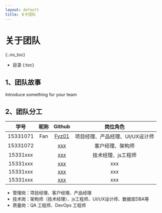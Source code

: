 ```yaml
---
layout: default
title: 关于团队
---
```


# 关于团队
{:.no_toc}

* 目录
{:toc}

## 1、团队故事

Introduce something for your team

## 2、团队分工

|学号|昵称|Github|岗位角色|
|:--:|:--:|:--:|:--:|
|15331071|Fan|[Fyz01](https://github.com/Fyz01)|项目经理、产品经理、UI/UX设计师|
|15331072| |[xxx](https://github.com/ZhangJiaQiao)|客户经理、架构师|
|15331xxx| |[xxx](https://github.com/Richard4Yjl)|技术经理、js工程师|
|15331xxx| |[xxx]()|xxx|
|15331xxx| |[xxx]()|xxx|
|15331xxx| |[xxx]()|xxx|

* 管理岗：项目经理、客户经理、产品经理
* 技术岗：架构师（技术经理）、js工程师、UI/UX设计师、数据库DBA等
* 质量岗：QA 工程师、DevOps 工程师

